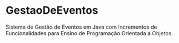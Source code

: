 # GestaoDeEventos
Sistema de Gestão de Eventos em Java com Incrementos de Funcionalidades para Ensino de Programação Orientada a Objetos.
